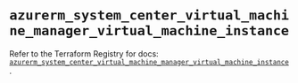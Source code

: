 # `azurerm_system_center_virtual_machine_manager_virtual_machine_instance`

Refer to the Terraform Registry for docs: [`azurerm_system_center_virtual_machine_manager_virtual_machine_instance`](https://registry.terraform.io/providers/hashicorp/azurerm/4.37.0/docs/resources/system_center_virtual_machine_manager_virtual_machine_instance).
